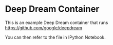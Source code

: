Deep Dream Container
====================

This is an example Deep Dream container that runs https://github.com/google/deepdream

You can then refer to the file in IPython Notebook.
